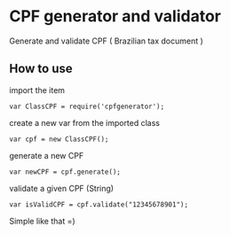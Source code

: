 # CPF generator and validator

Generate and validate CPF ( Brazilian tax document )

## How to use

import the item

    var ClassCPF = require('cpfgenerator');
 
create a new var from the imported class

    var cpf = new ClassCPF();

generate a new CPF

    var newCPF = cpf.generate();

validate a given CPF (String)

    var isValidCPF = cpf.validate("12345678901");

Simple like that =)